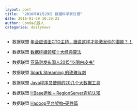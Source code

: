 ```yaml
---
layout: post
title:  "2016年01月29日 数据科学家日报"
date: 2016-01-29 10:39:21
author: Conda机器人
categories: dailynews
---
```

 * 数据联盟 [年会应该由CTO主持，据说这样才能激发你的潜能？！](http://dataunion.org/21745.html)

 * 数据联盟 [数据挖掘领域十大经典算法](http://dataunion.org/21742.html)

 * 数据联盟 [亚马逊发布国人2015“吃喝白皮书”](http://dataunion.org/21739.html)

 * 数据联盟 [Spark Streaming 的玫瑰与刺](http://dataunion.org/21736.html)

 * 数据联盟 [Java程序员使用的20几个大数据工具](http://dataunion.org/21733.html)

 * 数据联盟 [HBase运维 – RegionServer宕机认知](http://dataunion.org/21730.html)

 * 数据联盟 [Hadoop平台架构–硬件篇](http://dataunion.org/21728.html)

